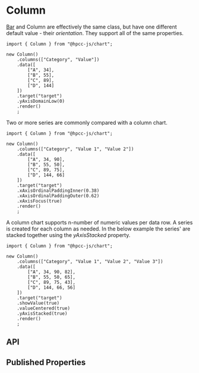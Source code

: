 # Column

<!--meta
{
    "id": 3083,
    "name": "Column",
    "kind": 128,
    "kindString": "Class",
    "flags": {
        "isExported": true
    },
    "sources": [
        {
            "fileName": "Column.ts",
            "line": 10,
            "character": 19
        },
        {
            "fileName": "Column.ts",
            "line": 321,
            "character": 23
        }
    ],
    "extendedTypes": [
        {
            "type": "reference",
            "name": "XYAxis",
            "id": 693
        }
    ],
    "extendedBy": [
        {
            "type": "reference",
            "name": "Bar",
            "id": 3919
        }
    ],
    "folder": "packages/chart"
}
-->

[Bar](./Bar.md) and Column are effectively the same class, but have one different default value - their _orientation_. They support all of the same properties.
```sample-code
import { Column } from "@hpcc-js/chart";

new Column()
    .columns(["Category", "Value"])
    .data([
        ["A", 34],
        ["B", 55],
        ["C", 89],
        ["D", 144]
    ])
    .target("target")
    .yAxisDomainLow(0)
    .render()
    ;
```
Two or more series are commonly compared with a column chart.
```sample-code
import { Column } from "@hpcc-js/chart";

new Column()
    .columns(["Category", "Value 1", "Value 2"])
    .data([
        ["A", 34, 90],
        ["B", 55, 50],
        ["C", 89, 75],
        ["D", 144, 66]
    ])
    .target("target")
    .xAxisOrdinalPaddingInner(0.38)
    .xAxisOrdinalPaddingOuter(0.62)
    .xAxisFocus(true)
    .render()
    ;
```
A column chart supports n-number of numeric values per data row. A series is created for each column as needed.  In the below example the series' are stacked together using the _yAxisStacked_ property.
```sample-code
import { Column } from "@hpcc-js/chart";

new Column()
    .columns(["Category", "Value 1", "Value 2", "Value 3"])
    .data([
        ["A", 34, 90, 82],
        ["B", 55, 50, 65],
        ["C", 89, 75, 43],
        ["D", 144, 66, 56]
    ])
    .target("target")
    .showValue(true)
    .valueCentered(true)
    .yAxisStacked(true)
    .render()
    ;
```

## API

## Published Properties
```@hpcc-js/chart:Column
```
